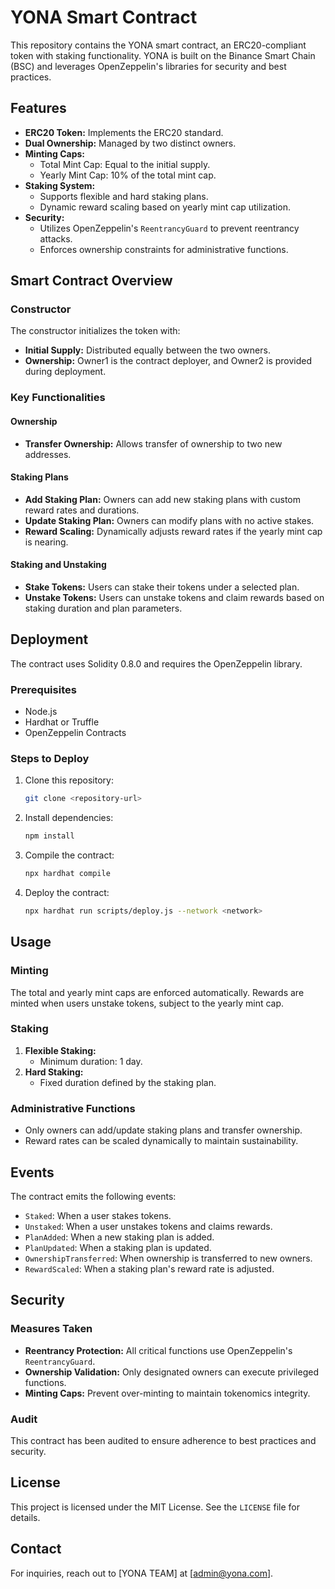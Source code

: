# YONA Smart Contract

This repository contains the YONA smart contract, an ERC20-compliant token with staking functionality. YONA is built on the Binance Smart Chain (BSC) and leverages OpenZeppelin's libraries for security and best practices.

## Features

- **ERC20 Token:** Implements the ERC20 standard.
- **Dual Ownership:** Managed by two distinct owners.
- **Minting Caps:**
  - Total Mint Cap: Equal to the initial supply.
  - Yearly Mint Cap: 10% of the total mint cap.
- **Staking System:**
  - Supports flexible and hard staking plans.
  - Dynamic reward scaling based on yearly mint cap utilization.
- **Security:**
  - Utilizes OpenZeppelin's `ReentrancyGuard` to prevent reentrancy attacks.
  - Enforces ownership constraints for administrative functions.

## Smart Contract Overview

### Constructor

The constructor initializes the token with:
- **Initial Supply:** Distributed equally between the two owners.
- **Ownership:** Owner1 is the contract deployer, and Owner2 is provided during deployment.

### Key Functionalities

#### Ownership
- **Transfer Ownership:** Allows transfer of ownership to two new addresses.

#### Staking Plans
- **Add Staking Plan:** Owners can add new staking plans with custom reward rates and durations.
- **Update Staking Plan:** Owners can modify plans with no active stakes.
- **Reward Scaling:** Dynamically adjusts reward rates if the yearly mint cap is nearing.

#### Staking and Unstaking
- **Stake Tokens:** Users can stake their tokens under a selected plan.
- **Unstake Tokens:** Users can unstake tokens and claim rewards based on staking duration and plan parameters.

## Deployment

The contract uses Solidity 0.8.0 and requires the OpenZeppelin library.

### Prerequisites
- Node.js
- Hardhat or Truffle
- OpenZeppelin Contracts

### Steps to Deploy
1. Clone this repository:
   ```bash
   git clone <repository-url>
   ```
2. Install dependencies:
   ```bash
   npm install
   ```
3. Compile the contract:
   ```bash
   npx hardhat compile
   ```
4. Deploy the contract:
   ```bash
   npx hardhat run scripts/deploy.js --network <network>
   ```

## Usage

### Minting
The total and yearly mint caps are enforced automatically. Rewards are minted when users unstake tokens, subject to the yearly mint cap.

### Staking
1. **Flexible Staking:**
   - Minimum duration: 1 day.
2. **Hard Staking:**
   - Fixed duration defined by the staking plan.

### Administrative Functions
- Only owners can add/update staking plans and transfer ownership.
- Reward rates can be scaled dynamically to maintain sustainability.

## Events
The contract emits the following events:
- `Staked`: When a user stakes tokens.
- `Unstaked`: When a user unstakes tokens and claims rewards.
- `PlanAdded`: When a new staking plan is added.
- `PlanUpdated`: When a staking plan is updated.
- `OwnershipTransferred`: When ownership is transferred to new owners.
- `RewardScaled`: When a staking plan's reward rate is adjusted.

## Security

### Measures Taken
- **Reentrancy Protection:** All critical functions use OpenZeppelin's `ReentrancyGuard`.
- **Ownership Validation:** Only designated owners can execute privileged functions.
- **Minting Caps:** Prevent over-minting to maintain tokenomics integrity.

### Audit
This contract has been audited to ensure adherence to best practices and security.

## License

This project is licensed under the MIT License. See the `LICENSE` file for details.

## Contact
For inquiries, reach out to [YONA TEAM] at [admin@yona.com].

